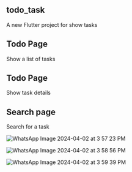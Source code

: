 ## todo_task

A new Flutter project for show tasks

## Todo Page

Show a list of tasks

## Todo Page

Show task details

## Search page
Search for a task

![WhatsApp Image 2024-04-02 at 3 57 23 PM](https://github.com/EliasAlzught/ToDo/assets/91619786/3252aed5-ae37-40ac-bba4-0a46273d2ec7)

![WhatsApp Image 2024-04-02 at 3 58 56 PM](https://github.com/EliasAlzught/ToDo/assets/91619786/8413497c-ad51-4c76-bdb4-52bac152f9d4)

![WhatsApp Image 2024-04-02 at 3 59 39 PM](https://github.com/EliasAlzught/ToDo/assets/91619786/51200600-d19e-4677-a9a0-bc0e07736d1f)






